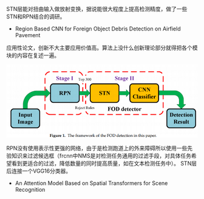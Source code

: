 STN层能对扭曲输入做放射变换，据说能很大程度上提高检测精度，做了一些STN和RPN结合的调研。

* Region Based CNN for Foreign Object Debris Detection on Airfield Pavement

应用性论文，创新不大主要应用价值高。算法上没什么创新理论部分就得把各个模块的内容在复述一遍。

![](/images/RS1.PNG)

RPN没有使用表示性更强的网络，由于是检测跑道上的外来障碍所以使用一些先验知识来过滤候选框（frcnn中NMS是对检测任务通用的过滤手段，对具体任务希望看到更适合的过滤，降低数量的同时提高质量，如在文本检测任务中）。
STN层后连接一个VGG16分类器。

* An Attention Model Based on Spatial Transformers for Scene Recognition


